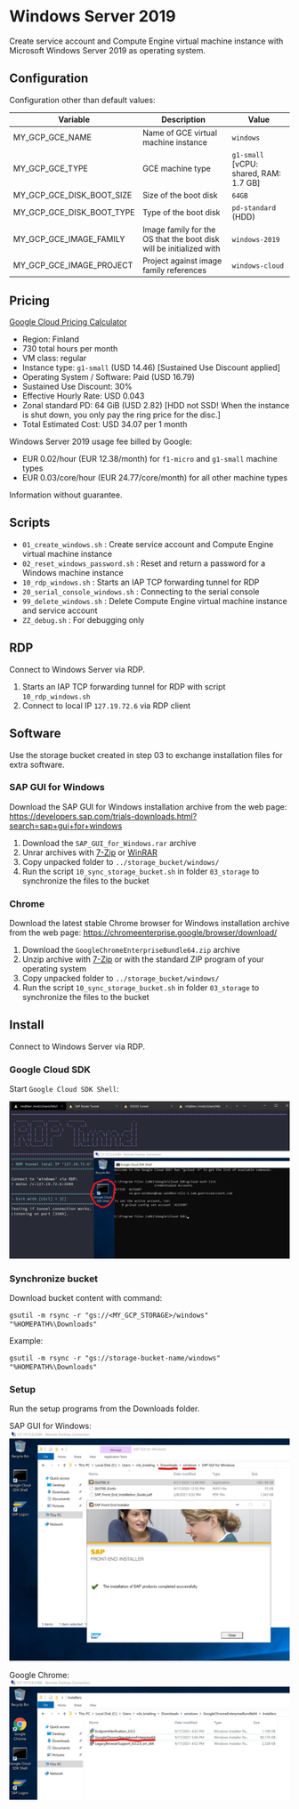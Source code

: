 # Windows Server 2019

Create service account and Compute Engine virtual machine instance with Microsoft Windows Server 2019 as operating system.

## Configuration

Configuration other than default values:

| Variable | Description | Value |
|----------|-------------|-------|
| MY_GCP_GCE_NAME | Name of GCE virtual machine instance | `windows` |
| MY_GCP_GCE_TYPE | GCE machine type | `g1-small` [vCPU: shared, RAM: 1.7 GB] |
| MY_GCP_GCE_DISK_BOOT_SIZE | Size of the boot disk | `64GB` |
| MY_GCP_GCE_DISK_BOOT_TYPE | Type of the boot disk | `pd-standard` (HDD) |
| MY_GCP_GCE_IMAGE_FAMILY | Image family for the OS that the boot disk will be initialized with | `windows-2019` |
| MY_GCP_GCE_IMAGE_PROJECT | Project against image family references | `windows-cloud` |

## Pricing

[Google Cloud Pricing Calculator](https://cloud.google.com/products/calculator/#id=18c7195b-a1a0-478d-b6b8-6adceccb53a4)

* Region: Finland
* 730 total hours per month
* VM class: regular
* Instance type: `g1-small` (USD 14.46) [Sustained Use Discount applied]
* Operating System / Software: Paid (USD 16.79)
* Sustained Use Discount: 30%
* Effective Hourly Rate: USD 0.043
* Zonal standard PD: 64 GiB (USD 2.82) [HDD not SSD! When the instance is shut down, you only pay the ring price for the disc.]
* Total Estimated Cost: USD 34.07 per 1 month

Windows Server 2019 usage fee billed by Google:

* EUR 0.02/hour (EUR 12.38/month) for `f1-micro` and `g1-small` machine types
* EUR 0.03/core/hour (EUR 24.77/core/month) for all other machine types

Information without guarantee.

## Scripts

* `01_create_windows.sh`         : Create service account and Compute Engine virtual machine instance
* `02_reset_windows_password.sh` : Reset and return a password for a Windows machine instance
* `10_rdp_windows.sh`            : Starts an IAP TCP forwarding tunnel for RDP
* `20_serial_console_windows.sh` : Connecting to the serial console
* `99_delete_windows.sh`         : Delete Compute Engine virtual machine instance and service account
* `ZZ_debug.sh`                  : For debugging only

## RDP

Connect to Windows Server via RDP.

1. Starts an IAP TCP forwarding tunnel for RDP with script `10_rdp_windows.sh`
2. Connect to local IP `127.19.72.6` via RDP client

## Software

Use the storage bucket created in step 03 to exchange installation files for extra software.

### SAP GUI for Windows

Download the SAP GUI for Windows installation archive from the web page: <https://developers.sap.com/trials-downloads.html?search=sap+gui+for+windows>

1. Download the `SAP_GUI_for_Windows.rar` archive
2. Unrar archives with [7-Zip](https://www.7-zip.org/) or [WinRAR](https://www.rarlab.com/)
3. Copy unpacked folder to `../storage_bucket/windows/`
4. Run the script `10_sync_storage_bucket.sh` in folder `03_storage` to synchronize the files to the bucket

### Chrome

Download the latest stable Chrome browser for Windows installation archive from the web page: <https://chromeenterprise.google/browser/download/>

1. Download the `GoogleChromeEnterpriseBundle64.zip` archive
2. Unzip archive with [7-Zip](https://www.7-zip.org/) or with the standard ZIP program of your operating system
3. Copy unpacked folder to `../storage_bucket/windows/`
4. Run the script `10_sync_storage_bucket.sh` in folder `03_storage` to synchronize the files to the bucket

## Install

Connect to Windows Server via RDP.

### Google Cloud SDK

Start `Google Cloud SDK Shell`:

![Screenshot: Google Cloud SDK Shell on Windows](../images/windows_google_cloud_sdk.jpg)

### Synchronize bucket

Download bucket content with command:
```shell
gsutil -m rsync -r "gs://<MY_GCP_STORAGE>/windows" "%HOMEPATH%\Downloads"
```

Example:
```shell
gsutil -m rsync -r "gs://storage-bucket-name/windows" "%HOMEPATH%\Downloads"
```

### Setup

Run the setup programs from the Downloads folder.

SAP GUI for Windows:
![Screenshot: SAP GUI Setup](../images/windows_setup_sapgui.jpg)

Google Chrome:
![Screenshot: Google Chrome Setup](../images/windows_setup_chrome.jpg)
